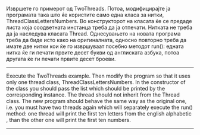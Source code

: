 Извршете го примерот од TwoThreads. Потоа, модифицирајте ја програмата така што ќе користите само една класа за нитки, ThreadClassLettersNumbers. Во конструкторот на класата ќе се предадe листа која соодветната инстанца треба да ја отпечати. Нитката не треба да ја наследува класата Thread. Однесувањето на новата програма треба да биде исто како на оригиналната, односно повторно треба да имате две нитки кои ќе го извршуваат посебно методот run(): едната нитка ќе ги печати првите десет букви од англиската азбука, потоа другата ќе ги печати првите десет броеви.

-------

Execute the TwoThreads example. Then modify the program so that it uses only one thread class, ThreadClassLettersNumbers. In the constructor of the class you should pass the list which should be printed by the corresponding instance. The thread should not inherit from the Thread class. The new program should behave the same way as the original one, i.e. you must have two threads again which will separately execute the run() method: one thread will print the first ten letters from the english alphabetic , than the other one will print the first ten numbers.

--------


